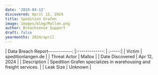 ```yaml
---
date: '2024-04-12'
discovered: April 12, 2024
title: Spedition Grafen
image: images/blog/Mallox.png
author: Breachsense Support
draft: false
yearmonths: 2024/april
---
```


| Data Breach Report------------:     |:-------------:    | :-----:|
| Victim      | speditionlangen.de      | 
| Threat Actor      | Mallox      | 
| Date Discovered      | Apr 12, 2024      | 
| Description      | Spedition Grafen specializes in warehousing and freight services.      | 
| Leak Size      | Unknown      | 

